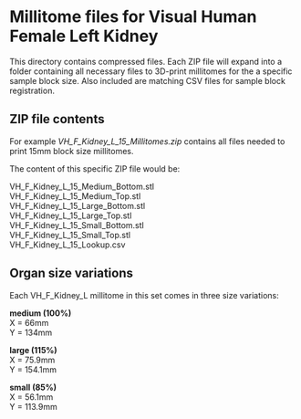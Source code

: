 # Millitome files for Visual Human Female Left Kidney

This directory contains compressed files. Each ZIP file will expand into a folder containing all necessary files to 3D-print millitomes for the a specific sample block size. Also included are matching CSV files for sample block registration.

## ZIP file contents

<p>For example <em>VH_F_Kidney_L_15_Millitomes.zip</em> contains all files needed to print 15mm block size millitomes.</p>

<p>The content of this specific ZIP file would be:</p>

VH_F_Kidney_L_15_Medium_Bottom.stl<br>
VH_F_Kidney_L_15_Medium_Top.stl<br>
VH_F_Kidney_L_15_Large_Bottom.stl<br>
VH_F_Kidney_L_15_Large_Top.stl<br>
VH_F_Kidney_L_15_Small_Bottom.stl<br>
VH_F_Kidney_L_15_Small_Top.stl<br>
VH_F_Kidney_L_15_Lookup.csv<br>

## Organ size variations

<p>Each VH_F_Kidney_L millitome in this set comes in three size variations:</p>

<strong>medium (100%)</strong><br>
X = 66mm<br>
Y = 134mm<br>

<strong>large (115%)</strong><br>
X = 75.9mm<br>
Y = 154.1mm<br>

<strong>small (85%)</strong><br>
X = 56.1mm<br>
Y = 113.9mm<br>
